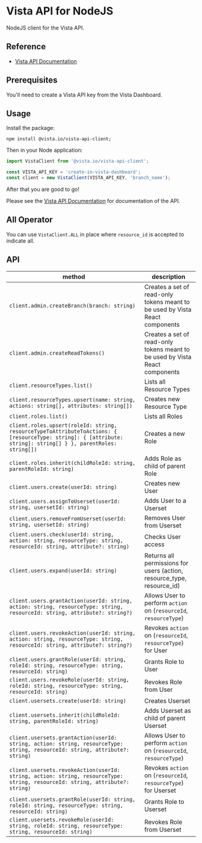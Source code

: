 
# Vista API for NodeJS

NodeJS client for the Vista API.

## Reference

- [Vista API Documentation](https://docs.govista.io/api/)

## Prerequisites

You'll need to create a Vista API key from the Vista Dashboard.

## Usage

Install the package:

```
npm install @vista.io/vista-api-client;
```

Then in your Node application:

```js
import VistaClient from '@vista.io/vista-api-client';

const VISTA_API_KEY = 'create-in-vista-dashboard';
const client = new VistaClient(VISTA_API_KEY, 'branch_name');
```

After that you are good to go!

Please see the [Vista API Documentation](https://docs.govista.io/api/) for documentation of the API.

## All Operator
You can use `VistaClient.ALL` in place where `resource_id` is accepted to indicate all.

## API
| method | description |
|--------|-------------|
| `client.admin.createBranch(branch: string)`| Creates a set of read-only tokens meant to be used by Vista React components    |
| `client.admin.createReadTokens()`| Creates a set of read-only tokens meant to be used by Vista React components    |
| `client.resourceTypes.list()`       | Lists all Resource Types         |
| `client.resourceTypes.upsert(name: string, actions: string[], attributes: string[])`       | Creates new Resource Type
| `client.roles.list()`       | Lists all Roles         |
| `client.roles.upsert(roleId: string, resourceTypeToAttributeToActions: { [resourceType: string]: { [attribute: string]: string[] } }, parentRoles: string[])`      | Creates a new Role        |
| `client.roles.inherit(childRoleId: string, parentRoleId: string)`       | Adds Role as child of parent Role         |
| `client.users.create(userId: string)`       | Creates new User         |
| `client.users.assignToUserset(userId: string, usersetId: string)`       | Adds User to a Userset         |
| `client.users.removeFromUserset(userId: string, usersetId: string)`       | Removes User from Userset         |
| `client.users.check(userId: string, action: string, resourceType: string, resourceId: string, attribute?: string)`       | Checks User access         |
| `client.users.expand(userId: string)`       | Returns all permissions for users (action, resource_type, resource_id)         |
| `client.users.grantAction(userId: string, action: string, resourceType: string, resourceId: string, attribute?: string?)`       | Allows User to perform `action` on (`resourceId`, `resourceType`)        |
| `client.users.revokeAction(userId: string, action: string, resourceType: string, resourceId: string, attribute?: string?)`       | Revokes `action` on (`resourceId`, `resourceType`) for User       |
| `client.users.grantRole(userId: string, roleId: string, resourceType: string, resourceId: string)`       | Grants Role to User         |
| `client.users.revokeRole(userId: string, roleId: string, resourceType: string, resourceId: string)`       | Revokes Role from User         |
| `client.usersets.create(userId: string)`       | Creates Userset         |
| `client.usersets.inherit(childRoleId: string, parentRoleId: string)`       | Adds Userset as child of parent Userset         |
| `client.usersets.grantAction(userId: string, action: string, resourceType: string, resourceId: string, attribute?: string)`       | Allows User to perform `action` on (`resourceId`, `resourceType`)       |
| `client.usersets.revokeAction(userId: string, action: string, resourceType: string, resourceId: string, attribute?: string)`       | Revokes `action` on (`resourceId`, `resourceType`) for Userset      |
| `client.usersets.grantRole(userId: string, roleId: string, resourceType: string, resourceId: string)`       | Grants Role to Userset         |
| `client.usersets.revokeRole(userId: string, roleId: string, resourceType: string, resourceId: string)`       | Revokes Role from Userset         |
